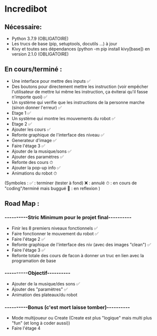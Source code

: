 # Incredibot

## Nécessaire:
* Python 3.7.9 (OBLIGATOIRE)
* Les trucs de base (pip, setuptools, docutils ...) à jour
* Kivy et toutes ses dépendances (python -m pip install kivy[base]) en version 2.1.0 (OBLIGATOIRE)

## En cours/terminé :

* Une interface pour mettre des inputs ✅
* Des boutons pour directement mettre les instruction (voir empêcher l'utilisateur de mettre lui même les instruction, ça éviterai qu'il fasse n'importe quoi) ✅
* Un système qui verifie que les instructions de la personne marche (sinon donner l'erreur) ✅
* Etage 1 ✅
* Un système qui montre les mouvements du robot ✅
* Etage 2 ✅
* Ajouter les cours ✅
* Refonte graphique de l'interface des niveau ✅
* Generateur d'image ✅
* Faire l'étage 3 ✅
* Ajouter de la musique/sons ✅
* Ajouter des paramètres ✅
* Refonte des cours ⏱
* Ajouter la pop-up info ✅
* Animations du robot ⏱

(Symboles : ✅ : terminer (tester à fond) ❌ : annulé ⏱ : en cours de "coding"/terminé mais buggué 🧠 : en reflexion )

## Road Map  :

### ----------Stric Minimum pour le projet final----------
* Finir les 8 premiers niveaux fonctionnels ✅
* Faire fonctionner le mouvement du robot ✅
* Faire l'étage 2 ✅
* Refonte graphique de l'interface des niv (avec des images "clean") ✅
* Faire l'étage 3 ✅
* Refonte totale des cours de facon à donner un truc en lien avec la programation de base
### ----------Objectif----------
* Ajouter de la musique/des sons ✅
* Ajouter des "paramètres" ✅
* Animation des plateaux/du robot
### ----------Bonus (c'est mort laisse tomber)----------
* Mode multijoueur ou Create (Create est plus "logique" mais multi plus "fun" (et long à coder aussi))
* Faire l'étage 4
